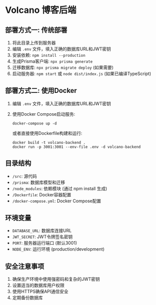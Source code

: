 # Volcano 博客后端

## 部署方式一: 传统部署

1. 将此目录上传到服务器
2. 编辑 `.env` 文件，填入正确的数据库URL和JWT密钥
3. 安装依赖: `npm install --production`
4. 生成Prisma客户端: `npx prisma generate`
5. 迁移数据库: `npx prisma migrate deploy` (如果需要)
6. 启动服务器: `npm start` 或 `node dist/index.js` (如果已编译TypeScript)

## 部署方式二: 使用Docker

1. 编辑 `.env` 文件，填入正确的数据库URL和JWT密钥
2. 使用Docker Compose启动服务:
   ```
   docker-compose up -d
   ```
   
   或者直接使用Dockerfile构建和运行:
   ```
   docker build -t volcano-backend .
   docker run -p 3001:3001 --env-file .env -d volcano-backend
   ```

## 目录结构
- `/src`: 源代码
- `/prisma`: 数据库模型和迁移
- `/node_modules`: 依赖模块 (通过 npm install 生成)
- `/Dockerfile`: Docker容器配置
- `/docker-compose.yml`: Docker Compose配置

## 环境变量
- `DATABASE_URL`: 数据库连接URL
- `JWT_SECRET`: JWT令牌签名密钥
- `PORT`: 服务器运行端口 (默认3001)
- `NODE_ENV`: 运行环境 (production/development)

## 安全注意事项
1. 确保生产环境中使用强密码和复杂的JWT密钥
2. 设置适当的数据库用户权限
3. 使用HTTPS确保API通信安全
4. 定期备份数据库
